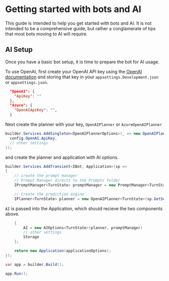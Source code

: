 # Getting started with bots and AI

This guide is intended to help you get started with bots and AI. It is not intended to be a comprehensive guide, but rather a conglamerate of tips that most bots moving to AI will require.

## AI Setup

Once you have a basic bot setup, it is time to prepare the bot for AI usage.

To use OpenAI, first create your OpenAI API key using the [OpenAI documentation](https://platform.openai.com/) and storing that key in your `appsettings.Development.json` or `appsettings.json`.

```json
  "OpenAI": {
    "ApiKey": ""
  },
  "Azure": {
    "OpenAIApiKey": "",
  }
```

Next create the planner with your key, `OpenAIPlanner` or `AzureOpenAIPlanner`

```c#
builder.Services.AddSingleton<OpenAIPlannerOptions>(_ => new OpenAIPlannerOptions(
  config.OpenAI.ApiKey,
  // other settings
));

```

and create the planner and application with AI options.

```c#
builder.Services.AddTransient<IBot, Application>(sp =>
{
    // create the prompt manager
    // Prompt Manager directs to the Prompts folder
    IPromptManager<TurnState> promptManager = new PromptManager<TurnState>("./Prompts");

    // Create the prediction engine
    IPlanner<TurnState> planner = new OpenAIPlanner<TurnState>(sp.GetService<OpenAIPlannerOptions>()!);

```

`AI` is passed into the Application, which should recieve the two components above.

```c#
    {
        AI = new AIOptions<TurnState>(planner, promptManager)
        // other settings
        Storage
    };

    return new Application(applicationOptions);
});

var app = builder.Build();

app.Run();

```
